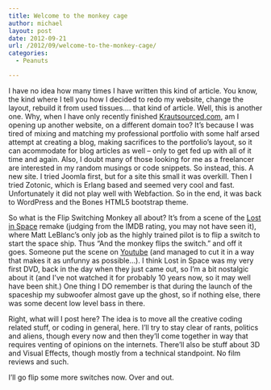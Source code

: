 ```yaml
---
title: Welcome to the monkey cage
author: michael
layout: post
date: 2012-09-21
url: /2012/09/welcome-to-the-monkey-cage/
categories:
  - Peanuts

---
```

I have no idea how many times I have written this kind of article. You know, the kind where I tell you how I decided to redo my website, change the layout, rebuild it from used tissues&#8230;. that kind of article. Well, this is another one. Why, when I have only recently finished <a href="http://www.krautsourced.com">Krautsourced.com</a>, am I opening up another website, on a different domain too? It&#8217;s because I was tired of mixing and matching my professional portfolio with some half arsed attempt at creating a blog, making sacrifices to the portfolio&#8217;s layout, so it can acommodate for blog articles as well &#8211; only to get fed up with all of it time and again. Also, I doubt many of those looking for me as a freelancer are interested in my random musings or code snippets. So instead, this. A new site. I tried Joomla first, but for a site this small it was overkill. Then I tried Zotonic, which is Erlang based and seemed very cool and fast. Unfortunately it did not play well with Webfaction. So in the end, it was back to WordPress and the Bones HTML5 bootstrap theme.

So what is the Flip Switching Monkey all about? It&#8217;s from a scene of the <a href="http://www.imdb.com/title/tt0120738/">Lost in Space</a> remake (judging from the IMDB rating, you may not have seen it), where Matt LeBlanc&#8217;s only job as the highly trained pilot is to flip a switch to start the space ship. Thus &#8220;And the monkey flips the switch.&#8221; and off it goes. Someone put the scene on <a href="http://www.youtube.com/watch?v=_NId8x0GyC4">Youtube</a> (and managed to cut it in a way that makes it as unfunny as possible&#8230;). I think Lost in Space was my very first DVD, back in the day when they just came out, so I&#8217;m a bit nostalgic about it (and I&#8217;ve not watched it for probably 10 years now, so it may well have been shit.) One thing I DO remember is that during the launch of the spaceship my subwoofer almost gave up the ghost, so if nothing else, there was some decent low level bass in there.

Right, what will I post here? The idea is to move all the creative coding related stuff, or coding in general, here. I&#8217;ll try to stay clear of rants, politics and aliens, though every now and then they&#8217;ll come together in way that requires venting of opinions on the internets. There&#8217;ll also be stuff about 3D and Visual Effects, though mostly from a technical standpoint. No film reviews and such.
  
I&#8217;ll go flip some more switches now. Over and out.
